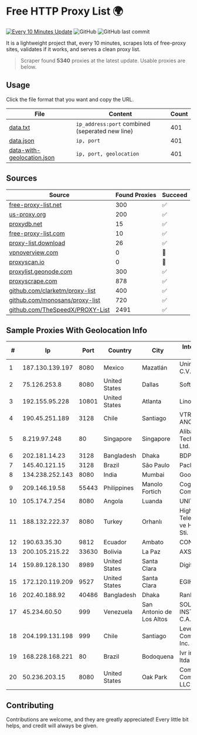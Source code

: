 
# Free HTTP Proxy List 🌍

[![Every 10 Minutes Update](https://github.com/mertguvencli/http-proxy-list/actions/workflows/main.yml/badge.svg?branch=main)](https://github.com/mertguvencli/http-proxy-list/actions/workflows/main.yml)
![GitHub](https://img.shields.io/github/license/mertguvencli/http-proxy-list)
![GitHub last commit](https://img.shields.io/github/last-commit/mertguvencli/http-proxy-list)

It is a lightweight project that, every 10 minutes, scrapes lots of free-proxy sites, validates if it works, and serves a clean proxy list.


> Scraper found **5340** proxies at the latest update. Usable proxies are below.

## Usage

Click the file format that you want and copy the URL.


|File|Content|Count|
|----|-------|-----|
|[data.txt](https://raw.githubusercontent.com/mertguvencli/http-proxy-list/main/proxy-list/data.txt)|`ip_address:port` combined (seperated new line)|401|
|[data.json](https://raw.githubusercontent.com/mertguvencli/http-proxy-list/main/proxy-list/data.json)|`ip, port`|401|
|[data-with-geolocation.json](https://raw.githubusercontent.com/mertguvencli/http-proxy-list/main/proxy-list/data-with-geolocation.json)|`ip, port, geolocation`|401|

## Sources

|Source|Found Proxies|Succeed|
|------|-------------|-------|
|[free-proxy-list.net](https://free-proxy-list.net)|300|✅|
|[us-proxy.org](https://www.us-proxy.org)|200|✅|
|[proxydb.net](http://proxydb.net)|15|✅|
|[free-proxy-list.com](https://free-proxy-list.com/?page=&port=&type%5B%5D=http&type%5B%5D=https&up_time=0&search=Search)|10|✅|
|[proxy-list.download](https://www.proxy-list.download/HTTP)|26|✅|
|[vpnoverview.com](https://vpnoverview.com/privacy/anonymous-browsing/free-proxy-servers)|0|🚫|
|[proxyscan.io](https://www.proxyscan.io)|0|🚫|
|[proxylist.geonode.com](https://proxylist.geonode.com/api/proxy-list?limit=300&page=1&sort_by=lastChecked&sort_type=desc&protocols=http,https)|300|✅|
|[proxyscrape.com](https://api.proxyscrape.com/v2/?request=displayproxies&protocol=http&timeout=10000&country=all&ssl=all&anonymity=all)|878|✅|
|[github.com/clarketm/proxy-list](https://raw.githubusercontent.com/clarketm/proxy-list/master/proxy-list-raw.txt)|400|✅|
|[github.com/monosans/proxy-list](https://raw.githubusercontent.com/monosans/proxy-list/main/proxies/http.txt)|720|✅|
|[github.com/TheSpeedX/PROXY-List](https://raw.githubusercontent.com/TheSpeedX/PROXY-List/master/http.txt)|2491|✅|


## Sample Proxies With Geolocation Info

|#|Ip|Port|Country|City|Internet Service Provider|
|-|--|----|-------|----|-------------------------|
|1|187.130.139.197|8080|Mexico|Mazatlán|Uninet S.A. de C.V.|
|2|75.126.253.8|8080|United States|Dallas|SoftLayer|
|3|192.155.95.228|10801|United States|Atlanta|Linode, LLC|
|4|190.45.251.189|3128|Chile|Santiago|VTR BANDA ANCHA S.A.|
|5|8.219.97.248|80|Singapore|Singapore|Alibaba (US) Technology Co., Ltd.|
|6|202.181.14.23|3128|Bangladesh|Dhaka|BDPEER|
|7|145.40.121.15|3128|Brazil|São Paulo|Packet Host, Inc.|
|8|134.238.252.143|8080|India|Mumbai|Google LLC|
|9|209.146.19.58|55443|Philippines|Manolo Fortich|Cogent Communications|
|10|105.174.7.254|8080|Angola|Luanda|UNITEL SA|
|11|188.132.222.37|8080|Turkey|Orhanlı|High Speed Telekomunikasyon ve Hab. Hiz. Ltd. Sti.|
|12|190.63.35.30|9812|Ecuador|Ambato|CONECEL|
|13|200.105.215.22|33630|Bolivia|La Paz|AXS Bolivia S. A.|
|14|159.89.128.130|8989|United States|Santa Clara|DigitalOcean, LLC|
|15|172.120.119.209|9527|United States|Santa Clara|EGIHosting|
|16|202.40.188.92|40486|Bangladesh|Dhaka|Ranks ITT|
|17|45.234.60.50|999|Venezuela|San Antonio de Los Altos|SOLUCIONES INSTALRED CH&C C.A.|
|18|204.199.131.198|999|Chile|Santiago|Level 3 Communications, Inc.|
|19|168.228.168.221|80|Brazil|Bodoquena|Ivr informatica ltda me|
|20|50.236.203.15|8080|United States|Oak Park|Comcast Cable Communications, LLC|



## Contributing

Contributions are welcome, and they are greatly appreciated! Every
little bit helps, and credit will always be given.

